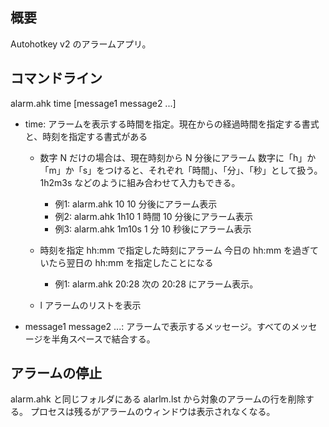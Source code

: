 ## 概要
Autohotkey v2 のアラームアプリ。

## コマンドライン

alarm.ahk time [message1 message2 ...]

- time: アラームを表示する時間を指定。現在からの経過時間を指定する書式と、時刻を指定する書式がある

  - 数字 N だけの場合は、現在時刻から N 分後にアラーム
    数字に「h」か「m」か「s」をつけると、それぞれ「時間」、「分」、「秒」として扱う。
    1h2m3s などのように組み合わせて入力もできる。

    - 例1: alarm.ahk 10
      10 分後にアラーム表示
    - 例2: alarm.ahk 1h10
      1 時間 10 分後にアラーム表示
    - 例3: alarm.ahk 1m10s
      1 分 10 秒後にアラーム表示

  - 時刻を指定
    hh:mm で指定した時刻にアラーム
    今日の hh:mm を過ぎていたら翌日の hh:mm を指定したことになる

    - 例1: alarm.ahk 20:28
      次の 20:28 にアラーム表示。

  - l
    アラームのリストを表示

- message1 message2 ...: アラームで表示するメッセージ。すべてのメッセージを半角スペースで結合する。


## アラームの停止

alarm.ahk と同じフォルダにある alarlm.lst から対象のアラームの行を削除する。
プロセスは残るがアラームのウィンドウは表示されなくなる。

